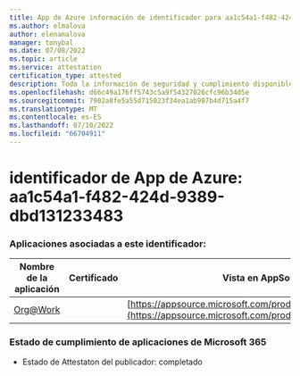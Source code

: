 ```yaml
---
title: App de Azure información de identificador para aa1c54a1-f482-424d-9389-dbd131233483
ms.author: elmalova
author: elenamalova
manager: tonybal
ms.date: 07/08/2022
ms.topic: article
ms.service: attestation
certification_type: attested
description: Toda la información de seguridad y cumplimiento disponible para aa1c54a1-f482-424d-9389-dbd131233483.
ms.openlocfilehash: d66c49a176ff5743c5a9f54327026cfc96b34d5e
ms.sourcegitcommit: 7902a8fe5a55d715023f34ea1ab987b4d715a4f7
ms.translationtype: MT
ms.contentlocale: es-ES
ms.lasthandoff: 07/10/2022
ms.locfileid: "66704911"
---
```

# <a name="azure-app-id-aa1c54a1-f482-424d-9389-dbd131233483"></a>identificador de App de Azure: aa1c54a1-f482-424d-9389-dbd131233483


### <a name="apps-associated-with-this-id"></a>Aplicaciones asociadas a este identificador:
| **Nombre de la aplicación** | **Certificado** | **Vista en AppSource** |
|--------------|---------------|-----------------------|
| [Org@Work](../forward/WA200002461.md) |  | [https://appsource.microsoft.com/product/office/WA200002461](https://appsource.microsoft.com/product/office/WA200002461) |

### <a name="microsoft-365-app-compliance-status"></a>Estado de cumplimiento de aplicaciones de Microsoft 365
- Estado de Attestaton del publicador: completado
